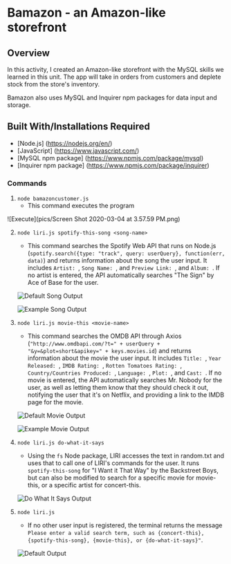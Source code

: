 # Bamazon - an Amazon-like storefront

## Overview
In this activity, I created an Amazon-like storefront with the MySQL skills we learned in this unit. The app will take in orders from customers and deplete stock from the store's inventory. 

Bamazon also uses MySQL and Inquirer npm packages for data input and storage.

## Built With/Installations Required

* [Node.js] (https://nodejs.org/en/)
* [JavaScript] (https://www.javascript.com/)
* [MySQL npm package] (https://www.npmjs.com/package/mysql)
* [Inquirer npm package] (https://www.npmjs.com/package/inquirer)

### Commands

1. `node bamazoncustomer.js`
    * This command executes the program

![Execute](pics/Screen Shot 2020-03-04 at 3.57.59 PM.png)


2. `node liri.js spotify-this-song <song-name>`
    * This command searches the Spotify Web API that runs on Node.js (`spotify.search({type: "track", query: userQuery}, function(err, data)`) and returns information about the song the user input. It includes `Artist: `, `Song Name: `, and `Preview Link: `, and `Album: `. If no artist is entered, the API automatically searches "The Sign" by Ace of Base for the user.

    ![Default Song Output](screenshots/default-spotify-output.png)

    ![Example Song Output](screenshots/example-song-output.png)

3. `node liri.js movie-this <movie-name>`
    * This command searches the OMDB API through Axios (`"http://www.omdbapi.com/?t=" + userQuery + "&y=&plot=short&apikey=" + keys.movies.id`) and returns information about the movie the user input. It includes `Title: `, `Year Released: `, `IMDB Rating: `, `Rotten Tomatoes Rating: `, `Country/Countries Produced: `, `Language: `, `Plot: `, and `Cast: `. If no movie is entered, the API automatically searches Mr. Nobody for the user, as well as letting them know that they should check it out, notifying the user that it's on Netflix, and providing a link to the IMDB page for the movie.

    ![Default Movie Output](screenshots/default-movie-output.png)

    ![Example Movie Output](screenshots/example-movie-output.png)

4. `node liri.js do-what-it-says`
    * Using the `fs` Node package, LIRI accesses the text in random.txt and uses that to call one of LIRI's commands for the user. It runs `spotify-this-song` for "I Want it That Way" by the Backstreet Boys, but can also be modified to search for a specific movie for movie-this, or a specific artist for concert-this.

    ![Do What It Says Output](screenshots/do-what-it-says.png)

5. `node liri.js`
    * If no other user input is registered, the terminal returns the message `Please enter a valid search term, such as {concert-this}, {spotify-this-song}, {movie-this}, or {do-what-it-says}"`.

    ![Default Output](screenshots/default-output.png)
